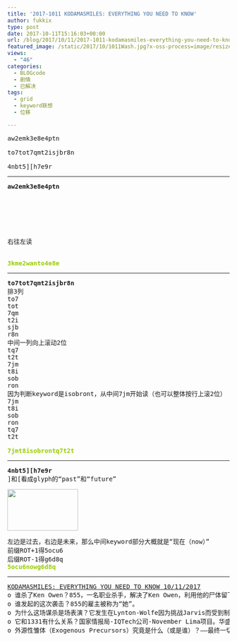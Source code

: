 ```yaml
---
title: '2017-1011 KODAMASMILES: EVERYTHING YOU NEED TO KNOW'
author: fukkix
type: post
date: 2017-10-11T15:16:03+00:00
url: /blog/2017/10/11/2017-1011-kodamasmiles-everything-you-need-to-know/
featured_image: /static/2017/10/1011Wash.jpg?x-oss-process=image/resize,m_fill,w_700,h_220
views:
  - "46"
categories:
  - BLOGcode
  - 剧情
  - 已解决
tags:
  - grid
  - keyword联想
  - 位移

---
```

<pre>aw2emk3e8e4ptn

to7tot7qmt2isjbr8n

4nbt5][h7e9r
<!--more--></pre>

* * *

<pre><strong>aw2emk3e8e4ptn
</strong>


<table border="0" cellpading="0" cellspacing="0"   >
  
  	
  
</table>

右往左读

<strong>
<span style="color: #99cc00;">3kme2wanto4e8e</span></strong></pre>

* * *

<pre><strong>to7tot7qmt2isjbr8n
</strong>排3列
to7
tot
7qm
t2i
sjb
r8n
中间一列向上滚动2位
tq7
t2t
7jm
t8i
sob
ron
因为判断keyword是isobront，从中间7jm开始读（也可以整体按行上滚2位）
7jm
t8i
sob
ron
tq7
t2t

<span style="color: #99cc00;"><strong>7jmt8isobrontq7t2t</strong></span></pre>

* * *

<pre><strong>4nbt5][h7e9r
</strong>]和[看成glyph的“past”和“future”<strong>
</strong></pre>

[<img class=" wp-image-958" src="/static/2017/09/302876244695843335.png" alt="" width="160" height="94" srcset="/static/2017/09/302876244695843335.png 512w, /static/2017/09/302876244695843335.png?x-oss-process=image/resize,m_fill,w_300,h_176 300w" sizes="(max-width: 160px) 100vw, 160px" />][1]

<pre>左边是过去，右边是未来，那么中间keyword部分大概就是“现在（now）”
前缀ROT+1得5ocu6
后缀ROT-1得g6d8q
<strong style="color: #99cc00;">5ocu6nowg6d8q</strong></pre>

* * *

<pre><a href="http://investigate.ingress.com/2017/10/11/kodamasmiles-everything-you-need-to-know-10112017/">KODAMASMILES: EVERYTHING YOU NEED TO KNOW 10/11/2017</a>
o 谁杀了Ken Owen？855，一名职业杀手，解决了Ken Owen，利用他的尸体留下一条消息。
o 谁发起的这次袭击？855的雇主被称为“她”。
o 为什么这场谋杀是场表演？它发生在Lynton-Wolfe因为挑战Jarvis而受到制裁的地方。
o 它和1331有什么关系？国家情报局-IQTech公司-November Lima项目。华盛顿是三者共有的老家。
o 外源性雏体（Exogenous Precursors）究竟是什么（或是谁）？——最终一切指向了权利代表的……</pre>

 [1]: /static/2017/09/302876244695843335.png